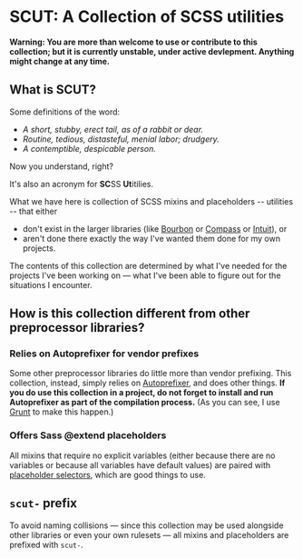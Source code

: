 # SCUT: A Collection of SCSS utilities

**Warning: You are more than welcome to use or contribute to this collection; but it is currently unstable, under active devlepment. Anything might change at any time.**

## What is SCUT?

Some definitions of the word:
- *A short, stubby, erect tail, as of a rabbit or dear.*
- *Routine, tedious, distasteful, menial labor; drudgery.*
- *A contemptible, despicable person.*

Now you understand, right?

It's also an acronym for **SC**SS **Ut**itilies.

What we have here is collection of SCSS mixins and placeholders -- utilities -- that either

- don't exist in the larger libraries (like [Bourbon](http://bourbon.io/) or [Compass](http://compass-style.org/) or [Intuit](http://inuitcss.com/)), or
- aren't done there exactly the way I've wanted them done for my own projects.

The contents of this collection are determined by what I've needed for the projects I've been working on &mdash; what I've been able to figure out for the situations I encounter.

## How is this collection different from other preprocessor libraries?

### Relies on Autoprefixer for vendor prefixes
Some other preprocessor libraries do little more than vendor prefixing. This collection, instead, simply relies on [Autoprefixer](https://github.com/ai/autoprefixer), and does other things. **If you do use this collection in a project, do not forget to install and run Autoprefixer as part of the compilation process.** (As you can see, I use [Grunt](http://gruntjs.com/) to make this happen.)

### Offers Sass @extend placeholders
All mixins that require no explicit variables (either because there are no variables or because all variables have default values) are paired with [placeholder selectors](http://sass-lang.com/docs/yardoc/file.SASS_REFERENCE.html#placeholders), which are good things to use.

## `scut-` prefix

To avoid naming collisions &mdash; since this collection may be used alongside other libraries or even your own rulesets &mdash; all mixins and placeholders are prefixed with `scut-`.

